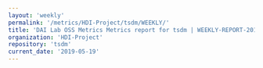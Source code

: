 ```yaml
---
layout: 'weekly'
permalink: '/metrics/HDI-Project/tsdm/WEEKLY/'
title: 'DAI Lab OSS Metrics Metrics report for tsdm | WEEKLY-REPORT-2019-05-19'
organization: 'HDI-Project'
repository: 'tsdm'
current_date: '2019-05-19'
---
```

